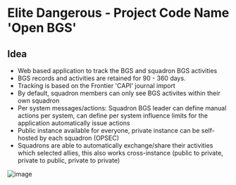 # Elite Dangerous - Project Code Name 'Open BGS'

## Idea
- Web based application to track the BGS and squadron BGS activities
- BGS records and activities are retained for 90 - 360 days.
- Tracking is based on the Frontier 'CAPI' journal import
- By default, squadron members can only see BGS activites within their own squadron
- Per system messages/actions: Squadron BGS leader can define manual actions per system, can define per system influence limits for the application automatically issue actions
- Public instance available for everyone, private instance can be self-hosted by each squadron (OPSEC)
- Squadrons are able to automatically exchange/share their activities which selected allies, this also works cross-instance (public to private, private to public, private to private)

![image](https://github.com/DarkSession/EDOpenBGS/assets/68336675/a5b547a3-0f1e-4251-b6a2-8141e47c4fa9)
